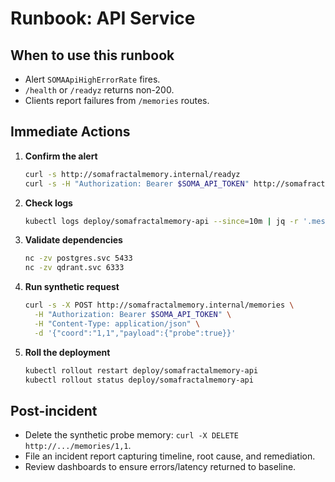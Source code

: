 # Runbook: API Service

## When to use this runbook

- Alert `SOMAApiHighErrorRate` fires.
- `/health` or `/readyz` returns non-200.
- Clients report failures from `/memories` routes.

## Immediate Actions

1. **Confirm the alert**
   ```bash
   curl -s http://somafractalmemory.internal/readyz
   curl -s -H "Authorization: Bearer $SOMA_API_TOKEN" http://somafractalmemory.internal/stats
   ```

2. **Check logs**
   ```bash
   kubectl logs deploy/somafractalmemory-api --since=10m | jq -r '.message'
   ```

3. **Validate dependencies**
   ```bash
   nc -zv postgres.svc 5433
   nc -zv qdrant.svc 6333
   ```

4. **Run synthetic request**
   ```bash
   curl -s -X POST http://somafractalmemory.internal/memories \
     -H "Authorization: Bearer $SOMA_API_TOKEN" \
     -H "Content-Type: application/json" \
     -d '{"coord":"1,1","payload":{"probe":true}}'
   ```

5. **Roll the deployment**
   ```bash
   kubectl rollout restart deploy/somafractalmemory-api
   kubectl rollout status deploy/somafractalmemory-api
   ```

## Post-incident

- Delete the synthetic probe memory: `curl -X DELETE http://.../memories/1,1`.
- File an incident report capturing timeline, root cause, and remediation.
- Review dashboards to ensure errors/latency returned to baseline.
